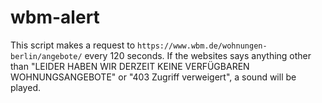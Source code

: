 # wbm-alert
This script makes a request to `https://www.wbm.de/wohnungen-berlin/angebote/` every 120 seconds. If the websites says anything other than "LEIDER HABEN WIR DERZEIT KEINE VERFÜGBAREN WOHNUNGSANGEBOTE" or "403 Zugriff verweigert", a sound will be played.